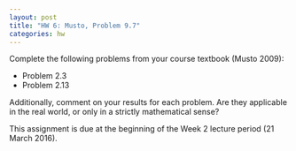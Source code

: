 ```yaml
---
layout: post
title: "HW 6: Musto, Problem 9.7"
categories: hw
---
```


Complete the following problems from your course textbook (Musto 2009):

- Problem 2.3
- Problem 2.13

Additionally, comment on your results for each problem.
Are they applicable in the real world, or only in a strictly mathematical sense?

This assignment is due at the beginning of the Week 2 lecture period (21 March 2016).
